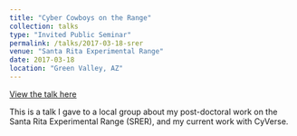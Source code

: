 ```yaml
---
title: "Cyber Cowboys on the Range"
collection: talks
type: "Invited Public Seminar"
permalink: /talks/2017-03-18-srer
venue: "Santa Rita Experimental Range"
date: 2017-03-18
location: "Green Valley, AZ"
---
```


[View the talk here](https://prezi.com/ba-ij00savre/?token=233c1a35b01a5db287a74939ed7a359acaef92208bfce53e12ba1d67ac58fd57&utm_campaign=share&utm_medium=copy&rc=ex0share)

This is a talk I gave to a local group about my post-doctoral work on the Santa Rita Experimental Range (SRER), and my current work with CyVerse.
